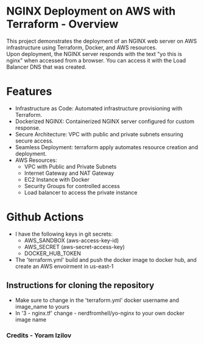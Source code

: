 # NGINX Deployment on AWS with Terraform - Overview
This project demonstrates the deployment of an NGINX web server on AWS infrastructure using Terraform, Docker, and AWS resources.<br/>
Upon deployment, the NGINX server responds with the text "yo this is nginx" when accessed from a browser.
You can access it with the Load Balancer DNS that was created.

# Features
- Infrastructure as Code: Automated infrastructure provisioning with Terraform.
- Dockerized NGINX: Containerized NGINX server configured for custom response.
- Secure Architecture: VPC with public and private subnets ensuring secure access.
- Seamless Deployment: terraform apply automates resource creation and deployment.
- AWS Resources:
  - VPC with Public and Private Subnets
  - Internet Gateway and NAT Gateway
  - EC2 Instance with Docker
  - Security Groups for controlled access
  - Load balancer to access the private instance

# Github Actions
- I have the following keys in git secrets:
  - AWS_SANDBOX (aws-access-key-id)
  - AWS_SECRET (aws-secret-access-key)
  - DOCKER_HUB_TOKEN
- The 'terraform.yml' build and push the docker image to docker hub, and create an AWS envoirment in us-east-1

## Instructions for cloning the repository
- Make sure to change in the 'terraform.yml' docker username and image_name to yours
- In '3 - nginx.tf' change - nerdfromhell/yo-nginx to your own docker image name

### Credits - Yoram Izilov
